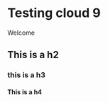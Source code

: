    # Testing cloud 9
   
   Welcome
   
   ## This is a h2
   
   ### this is a h3
   
   #### This is a h4
   
   